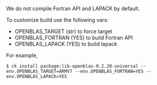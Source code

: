 We do not compile Fortran API and LAPACK by default.

To customize build use the following vars:

* OPENBLAS_TARGET (str) to force target
* OPENBLAS_FORTRAN (YES) to build Fortran API
* OPENBLAS_LAPACK (YES) to build lapack

For example,

    $ ck install package:lib-openblas-0.2.20-universal --env.OPENBLAS_TARGET=ARMV7 --env.OPENBLAS_FORTRAN=YES --env.OPENBLAS_LAPACK=YES

